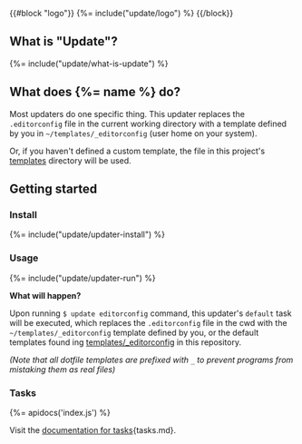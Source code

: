 {{#block "logo"}}
{%= include("update/logo") %}
{{/block}}

## What is "Update"?
{%= include("update/what-is-update") %}

## What does {%= name %} do?

Most updaters do one specific thing. This updater replaces the `.editorconfig` file in the current working directory with a template defined by you in `~/templates/_editorconfig` (user home on your system). 

Or, if you haven't defined a custom template, the file in this project's [templates](templates) directory will be used.

## Getting started
### Install
{%= include("update/updater-install") %}

### Usage
{%= include("update/updater-run") %}

**What will happen?**

Upon running `$ update editorconfig` command, this updater's `default` task will be executed, which replaces the `.editorconfig` file in the cwd with the `~/templates/_editorconfig` template defined by you, or the default templates found ing [templates/_editorconfig](templates/_editorconfig) in this repository.

_(Note that all dotfile templates are prefixed with `_` to prevent programs from mistaking them as real files)_

### Tasks
{%= apidocs('index.js') %}

Visit the [documentation for tasks][docs]{tasks.md}.

[docs]: https://github.com/update/update/blob/master/docs/
